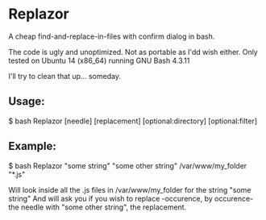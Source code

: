 Replazor
========

A cheap find-and-replace-in-files with confirm dialog in bash. 

The code is ugly and unoptimized. Not as portable as I'dd wish either.
Only tested on Ubuntu 14 (x86_64) running GNU Bash 4.3.11

I'll try to clean that up... someday.



## Usage:

$ bash Replazor [needle] [replacement] [optional:directory] [optional:filter]


## Example:

$ bash Replazor "some string" "some other string" /var/www/my_folder "*.js"

Will look inside all the .js files in /var/www/my_folder for the string "some string" 
And will ask you if you wish to replace -occurence, by occurence- the needle with
"some other string", the replacement.


